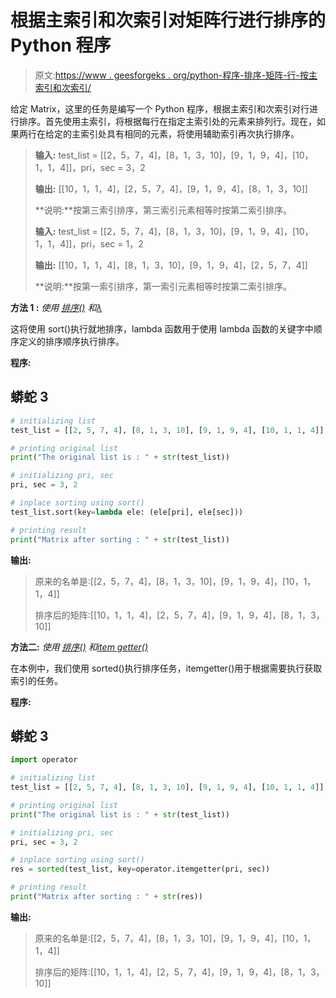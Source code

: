 # 根据主索引和次索引对矩阵行进行排序的 Python 程序

> 原文:[https://www . geesforgeks . org/python-程序-排序-矩阵-行-按主索引和次索引/](https://www.geeksforgeeks.org/python-program-to-sort-matrix-rows-according-to-primary-and-secondary-indices/)

给定 Matrix，这里的任务是编写一个 Python 程序，根据主索引和次索引对行进行排序。首先使用主索引，将根据每行在指定主索引处的元素来排列行。现在，如果两行在给定的主索引处具有相同的元素，将使用辅助索引再次执行排序。

> **输入:** test_list = [[2，5，7，4]，[8，1，3，10]，[9，1，9，4]，[10，1，1，4]]，pri，sec = 3，2
> 
> **输出:** [[10，1，1，4]，[2，5，7，4]，[9，1，9，4]，[8，1，3，10]]
> 
> **说明:**按第三索引排序，第三索引元素相等时按第二索引排序。
> 
> **输入:** test_list = [[2，5，7，4]，[8，1，3，10]，[9，1，9，4]，[10，1，1，4]]，pri，sec = 1，2
> 
> **输出:** [[10，1，1，4]，[8，1，3，10]，[9，1，9，4]，[2，5，7，4]]
> 
> **说明:**按第一索引排序，第一索引元素相等时按第二索引排序。

**方法 1 :** *使用* [*排序()*](https://www.geeksforgeeks.org/sort-in-python/) *和*[*λ*](https://www.geeksforgeeks.org/python-lambda/)

这将使用 sort()执行就地排序，lambda 函数用于使用 lambda 函数的关键字中顺序定义的排序顺序执行排序。

**程序:**

## 蟒蛇 3

```py
# initializing list
test_list = [[2, 5, 7, 4], [8, 1, 3, 10], [9, 1, 9, 4], [10, 1, 1, 4]]

# printing original list
print("The original list is : " + str(test_list))

# initializing pri, sec
pri, sec = 3, 2

# inplace sorting using sort()
test_list.sort(key=lambda ele: (ele[pri], ele[sec]))

# printing result
print("Matrix after sorting : " + str(test_list))
```

**输出:**

> 原来的名单是:[[2，5，7，4]，[8，1，3，10]，[9，1，9，4]，[10，1，1，4]]
> 
> 排序后的矩阵:[[10，1，1，4]，[2，5，7，4]，[9，1，9，4]，[8，1，3，10]]

**方法二:** *使用* [*排序()*](https://www.geeksforgeeks.org/sorted-function-python/) *和*[*item getter()*](https://www.geeksforgeeks.org/ways-sort-list-dictionaries-values-python-using-itemgetter/)

在本例中，我们使用 sorted()执行排序任务，itemgetter()用于根据需要执行获取索引的任务。

**程序:**

## 蟒蛇 3

```py
import operator

# initializing list
test_list = [[2, 5, 7, 4], [8, 1, 3, 10], [9, 1, 9, 4], [10, 1, 1, 4]]

# printing original list
print("The original list is : " + str(test_list))

# initializing pri, sec
pri, sec = 3, 2

# inplace sorting using sort()
res = sorted(test_list, key=operator.itemgetter(pri, sec))

# printing result
print("Matrix after sorting : " + str(res))
```

**输出:**

> 原来的名单是:[[2，5，7，4]，[8，1，3，10]，[9，1，9，4]，[10，1，1，4]]
> 
> 排序后的矩阵:[[10，1，1，4]，[2，5，7，4]，[9，1，9，4]，[8，1，3，10]]